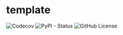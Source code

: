 # template

![Codecov](https://img.shields.io/codecov/c/github/craigfouts/template) ![PyPI - Status](https://img.shields.io/pypi/status/_) ![GitHub License](https://img.shields.io/github/license/craigfouts/template)

